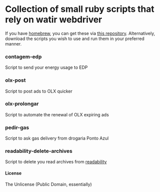 # Collection of small ruby scripts that rely on watir webdriver

If you have [homebrew](http://brew.sh), you can get these via [this repository](https://github.com/vitorgalvao/homebrew-tiny-scripts). Alternatively, download the scripts you wish to use and run them in your preferred manner.

### contagem-edp
Script to send your energy usage to EDP

### olx-post
Script to post ads to OLX quicker

### olx-prolongar
Script to automate the renewal of OLX expiring ads

### pedir-gas
Script to ask gas delivery from drogaria Ponto Azul

### readability-delete-archives
Script to delete you read archives from [readability](https://www.readability.com/)

#### License
The Unlicense (Public Domain, essentially)
